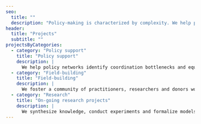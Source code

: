 ```yaml
---
seo:
  title: ""
  description: "Policy-making is characterized by complexity. We help policy networks grapple productively with it in our workshops, coordinate a network for longterm governance and conduct research to improve our support."
header:
  title: "Projects"
  subtitle: ""
projectsByCategories:
  - category: "Policy support"
    title: "Policy support"
    description: |
      We help policy networks identify coordination bottlenecks and equip them with tools and heuristics to render tacit knowledge explicit, reduce information asymmetries and deliberate productively.		
  - category: "Field-building"
    title: "Field-building"
    description: |
      We foster a community of practitioners, researchers and donors working together towards longterm governance.		
  - category: "Research"
    title: "On-going research projects"
    description: |
      We synthesize knowledge, conduct experiments and formalize models to advance the knowledge base on longterm governance.
---
```

